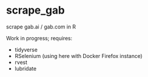 # scrape_gab
scrape gab.ai / gab.com in R

Work in progress; requires:
- tidyverse
- RSelenium (using here with Docker Firefox instance)
- rvest
- lubridate

